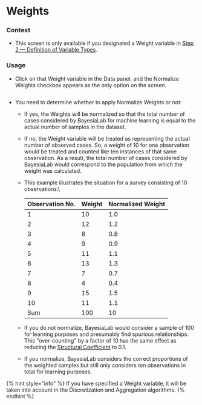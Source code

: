 # Weights

### Context

* This screen is only available if you designated a Weight variable in [Step 2 — Definition of Variable Types](https://bayesia.clickhelp.co/articles/bayesialab-knowledge-hub/data-import-wizard-definition-variable-types).

### Usage

* Click on that Weight variable in the Data panel, and the Normalize Weights checkbox appears as the only option on the screen.

<figure><img src="https://res.cloudinary.com/dvr3obmlj/image/upload/v1689813005/DataImportWizard-4-DiscretizationWeight_qqv3bw.png" alt=""><figcaption></figcaption></figure>

* You need to determine whether to apply Normalize Weights or not:
  * If yes, the Weights will be normalized so that the total number of cases considered by BayesiaLab for machine learning is equal to the actual number of samples in the dataset.
  * If no, the Weight variable will be treated as representing the actual number of observed cases. So, a weight of 10 for one observation would be treated and counted like ten instances of that same observation. As a result, the total number of cases considered by BayesiaLab would correspond to the population from which the weight was calculated.&#x20;
  *   This example illustrates the situation for a survey consisting of 10 observations:\


      | Observation No. | Weight | Normalized Weight |
      | --------------- | ------ | ----------------- |
      | 1               | 10     | 1.0               |
      | 2               | 12     | 1.2               |
      | 3               | 8      | 0.8               |
      | 4               | 9      | 0.9               |
      | 5               | 11     | 1.1               |
      | 6               | 13     | 1.3               |
      | 7               | 7      | 0.7               |
      | 8               | 4      | 0.4               |
      | 9               | 15     | 1.5               |
      | 10              | 11     | 1.1               |
      | Sum             | 100    | 10                |
  * If you do not normalize, BayesiaLab would consider a sample of 100 for learning purposes and presumably find spurious relationships. This "over-counting" by a factor of 10 has the same effect as reducing the [Structural Coefficient](https://bayesia.clickhelp.co/articles/bayesialab-knowledge-hub/structural-coefficient-2392480) to 0.1.
  * If you normalize, BayesiaLab considers the correct proportions of the weighted samples but still only considers ten observations in total for learning purposes.

{% hint style="info" %}
If you have specified a Weight variable, it will be taken into account in the Discretization and Aggregation algorithms.
{% endhint %}
